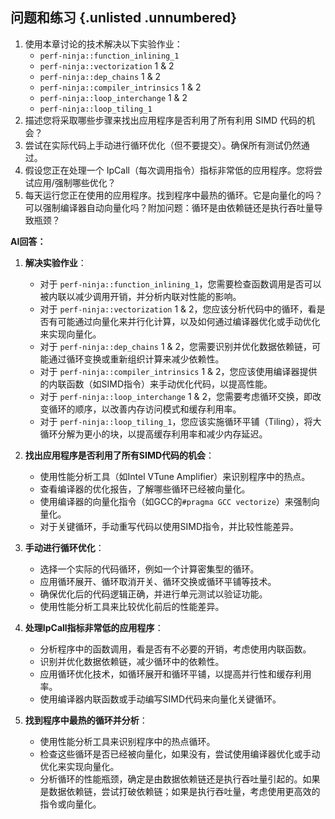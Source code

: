 ## 问题和练习 {.unlisted .unnumbered}

1. 使用本章讨论的技术解决以下实验作业：
    - `perf-ninja::function_inlining_1` 
    - `perf-ninja::vectorization` 1 & 2
    - `perf-ninja::dep_chains` 1 & 2
    - `perf-ninja::compiler_intrinsics` 1 & 2
    - `perf-ninja::loop_interchange` 1 & 2
    - `perf-ninja::loop_tiling_1`
2. 描述您将采取哪些步骤来找出应用程序是否利用了所有利用 SIMD 代码的机会？
3. 尝试在实际代码上手动进行循环优化（但不要提交）。确保所有测试仍然通过。
4. 假设您正在处理一个 IpCall（每次调用指令）指标非常低的应用程序。您将尝试应用/强制哪些优化？
5. 每天运行您正在使用的应用程序。找到程序中最热的循环。它是向量化的吗？可以强制编译器自动向量化吗？附加问题：循环是由依赖链还是执行吞吐量导致瓶颈？

**AI回答：**

1. **解决实验作业**：
    - 对于 `perf-ninja::function_inlining_1`，您需要检查函数调用是否可以被内联以减少调用开销，并分析内联对性能的影响。
    - 对于 `perf-ninja::vectorization` 1 & 2，您应该分析代码中的循环，看是否有可能通过向量化来并行化计算，以及如何通过编译器优化或手动优化来实现向量化。
    - 对于 `perf-ninja::dep_chains` 1 & 2，您需要识别并优化数据依赖链，可能通过循环变换或重新组织计算来减少依赖性。
    - 对于 `perf-ninja::compiler_intrinsics` 1 & 2，您应该使用编译器提供的内联函数（如SIMD指令）来手动优化代码，以提高性能。
    - 对于 `perf-ninja::loop_interchange` 1 & 2，您需要考虑循环交换，即改变循环的顺序，以改善内存访问模式和缓存利用率。
    - 对于 `perf-ninja::loop_tiling_1`，您应该实施循环平铺（Tiling），将大循环分解为更小的块，以提高缓存利用率和减少内存延迟。

2. **找出应用程序是否利用了所有SIMD代码的机会**：
    - 使用性能分析工具（如Intel VTune Amplifier）来识别程序中的热点。
    - 查看编译器的优化报告，了解哪些循环已经被向量化。
    - 使用编译器的向量化指令（如GCC的`#pragma GCC vectorize`）来强制向量化。
    - 对于关键循环，手动重写代码以使用SIMD指令，并比较性能差异。

3. **手动进行循环优化**：
    - 选择一个实际的代码循环，例如一个计算密集型的循环。
    - 应用循环展开、循环取消开关、循环交换或循环平铺等技术。
    - 确保优化后的代码逻辑正确，并进行单元测试以验证功能。
    - 使用性能分析工具来比较优化前后的性能差异。

4. **处理IpCall指标非常低的应用程序**：
    - 分析程序中的函数调用，看是否有不必要的开销，考虑使用内联函数。
    - 识别并优化数据依赖链，减少循环中的依赖性。
    - 应用循环优化技术，如循环展开和循环平铺，以提高并行性和缓存利用率。
    - 使用编译器内联函数或手动编写SIMD代码来向量化关键循环。

5. **找到程序中最热的循环并分析**：
    - 使用性能分析工具来识别程序中的热点循环。
    - 检查这些循环是否已经被向量化，如果没有，尝试使用编译器优化或手动优化来实现向量化。
    - 分析循环的性能瓶颈，确定是由数据依赖链还是执行吞吐量引起的。如果是数据依赖链，尝试打破依赖链；如果是执行吞吐量，考虑使用更高效的指令或向量化。